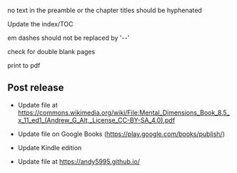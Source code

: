 no text in the preamble or the chapter titles should be
hyphenated

Update the index/TOC

em dashes should not be replaced by '--'

check for double blank pages

print to pdf

## Post release

* Update file at https://commons.wikimedia.org/wiki/File:Mental_Dimensions_Book_8.5_x_11_ed1_(Andrew_G_Alt,_License_CC-BY-SA_4.0).pdf

* Update file on Google Books (https://play.google.com/books/publish/)

* Update Kindle edition

* Update file at https://andy5995.github.io/
